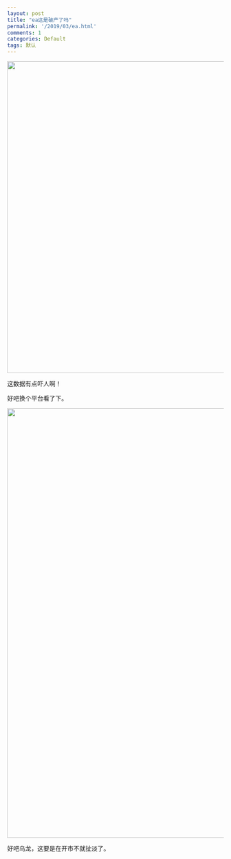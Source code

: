 ```yaml
---
layout: post
title: "ea这是破产了吗"
permalink: '/2019/03/ea.html'
comments: 1
categories: Default
tags: 默认
---
```

<img class="alignnone wp-image-967 size-full" height="726" sizes="(max-width: 1000px) 100vw, 1000px" src="https://www.terrychan.org/wp-content/uploads/2019/03/screenshot_2019-03-23-04-25-2111735672.png" srcset="http://cdn.terrychan.org/wp-content/uploads/2019/03/screenshot_2019-03-23-04-25-2111735672.png 1000w, http://cdn.terrychan.org/wp-content/uploads/2019/03/screenshot_2019-03-23-04-25-2111735672-300x218.png 300w, http://cdn.terrychan.org/wp-content/uploads/2019/03/screenshot_2019-03-23-04-25-2111735672-768x558.png 768w" width="1000"/>

这数据有点吓人啊！

好吧换个平台看了下。

<img class="wp-image-971 alignnone size-full" height="1000" sizes="(max-width: 664px) 100vw, 664px" src="https://www.terrychan.org/wp-content/uploads/2019/03/screenshot_2019-03-23-04-28-401179391179.png" srcset="http://cdn.terrychan.org/wp-content/uploads/2019/03/screenshot_2019-03-23-04-28-401179391179.png 664w, http://cdn.terrychan.org/wp-content/uploads/2019/03/screenshot_2019-03-23-04-28-401179391179-199x300.png 199w" width="664"/>

好吧乌龙，这要是在开市不就扯淡了。